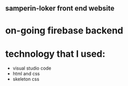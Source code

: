 ## samperin-loker front end website

# on-going firebase backend

# technology that I used:

- visual studio code
- html and css
- skeleton css

